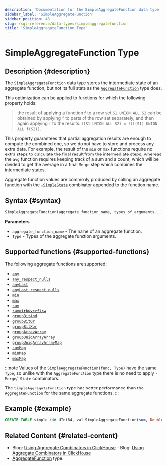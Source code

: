 ```yaml
---
description: 'Documentation for the SimpleAggregateFunction data type'
sidebar_label: 'SimpleAggregateFunction'
sidebar_position: 48
slug: /sql-reference/data-types/simpleaggregatefunction
title: 'SimpleAggregateFunction Type'
---
```


# SimpleAggregateFunction Type

## Description {#description}

The `SimpleAggregateFunction` data type stores the intermediate state of an
aggregate function, but not its full state as the [`AggregateFunction`](../../sql-reference/data-types/aggregatefunction.md)
type does.

This optimization can be applied to functions for which the following property
holds:

> the result of applying a function `f` to a row set `S1 UNION ALL S2` can
be obtained by applying `f` to parts of the row set separately, and then again
applying `f` to the results: `f(S1 UNION ALL S2) = f(f(S1) UNION ALL f(S2))`.

This property guarantees that partial aggregation results are enough to compute
the combined one, so we do not have to store and process any extra data. For
example, the result of the `min` or `max` functions require no extra steps to
calculate the final result from the intermediate steps, whereas the `avg` function
requires keeping track of a sum and a count, which will be divided to get the
average in a final `Merge` step which combines the intermediate states.

Aggregate function values are commonly produced by calling an aggregate function
with the [`-SimpleState`](/sql-reference/aggregate-functions/combinators#-simplestate) combinator appended to the function name.

## Syntax {#syntax}

```sql
SimpleAggregateFunction(aggregate_function_name, types_of_arguments...)
```

**Parameters**

- `aggregate_function_name` - The name of an aggregate function.
- `Type` - Types of the aggregate function arguments.

## Supported functions {#supported-functions}

The following aggregate functions are supported:

- [`any`](/sql-reference/aggregate-functions/reference/any)
- [`any_respect_nulls`](/sql-reference/aggregate-functions/reference/any)
- [`anyLast`](/sql-reference/aggregate-functions/reference/anylast)
- [`anyLast_respect_nulls`](/sql-reference/aggregate-functions/reference/anylast)
- [`min`](/sql-reference/aggregate-functions/reference/min)
- [`max`](/sql-reference/aggregate-functions/reference/max)
- [`sum`](/sql-reference/aggregate-functions/reference/sum)
- [`sumWithOverflow`](/sql-reference/aggregate-functions/reference/sumwithoverflow)
- [`groupBitAnd`](/sql-reference/aggregate-functions/reference/groupbitand)
- [`groupBitOr`](/sql-reference/aggregate-functions/reference/groupbitor)
- [`groupBitXor`](/sql-reference/aggregate-functions/reference/groupbitxor)
- [`groupArrayArray`](/sql-reference/aggregate-functions/reference/grouparray)
- [`groupUniqArrayArray`](../../sql-reference/aggregate-functions/reference/groupuniqarray.md)
- [`groupUniqArrayArrayMap`](../../sql-reference/aggregate-functions/combinators#-map)
- [`sumMap`](/sql-reference/aggregate-functions/reference/summap)
- [`minMap`](/sql-reference/aggregate-functions/reference/minmap)
- [`maxMap`](/sql-reference/aggregate-functions/reference/maxmap)

:::note
Values of the `SimpleAggregateFunction(func, Type)` have the same `Type`,
so unlike with the `AggregateFunction` type there is no need to apply
`-Merge`/`-State` combinators.

The `SimpleAggregateFunction` type has better performance than the `AggregateFunction`
for the same aggregate functions.
:::

## Example {#example}

```sql
CREATE TABLE simple (id UInt64, val SimpleAggregateFunction(sum, Double)) ENGINE=AggregatingMergeTree ORDER BY id;
```

## Related Content {#related-content}

- Blog: [Using Aggregate Combinators in ClickHouse](https://clickhouse.com/blog/aggregate-functions-combinators-in-clickhouse-for-arrays-maps-and-states)    - Blog: [Using Aggregate Combinators in ClickHouse](https://clickhouse.com/blog/aggregate-functions-combinators-in-clickhouse-for-arrays-maps-and-states)
- [AggregateFunction](/sql-reference/data-types/aggregatefunction) type.
